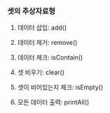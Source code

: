 ### 셋의 추상자료형

1. 데이터 삽입: add()

2. 데이터 제거: remove()

3. 데이터 체크: isContain()

4. 셋 비우기: clear()

5. 셋이 비어있는지 체크: isEmpty()

6. 모든 데이터 출력: printAll()
